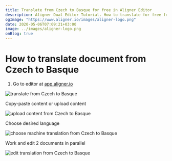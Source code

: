 ```yaml
---
title: Translate from Czech to Basque for free in Aligner Editor
description: Aligner Dual Editor Tutorial. How to translate for free from Czech to Basque. Aligner is multilingual document management platform. 
ogImage: "https://www.aligner.io/images/aligner-logo.png"
date: 2020-05-06T07:09:21+03:00
image: ../images/aligner-logo.png
onBlog: true
---
```


# How to translate document from Czech to Basque

1. Go to editor at [app.aligner.io](https://app.aligner.io "Aligner App web page")

![translate from Czech to Basque](../aligner-blank-editor.png "translate from Czech to Basque")

Copy-paste content or upload content

![upload content from Czech to Basque](../aligner-uploaded-document.png "upload content from Czech to Basque")

Choose desired language

![choose machine translation from Czech to Basque](../aligner-language-dropdown.png "choose machine translation from Czech to Basque")

Work and edit 2 documents in parallel

![edit translation from Czech to Basque](../aligner-double-sitded-editor.png "edit translation from Czech to Basque")

